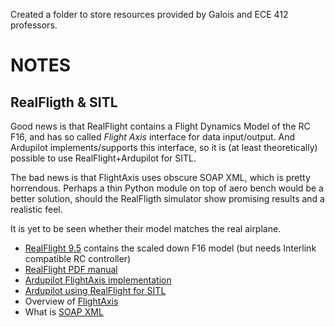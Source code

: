 Created a folder to store resources provided by Galois and ECE 412 professors. 

# NOTES

## RealFligth & SITL

Good news is that RealFlight contains a Flight Dynamics Model of the RC F16, and has so called *Flight Axis* interface for data input/output.
And Ardupilot implements/supports this interface, so it is (at least theoretically) possible to use RealFlight+Ardupilot for SITL.

The bad news is that FlightAxis uses obscure SOAP XML, which is pretty horrendous. Perhaps a thin Python module on top of aero bench would be a better solution, should the RealFligth simulator show promising results and a realistic feel.

It is yet to be seen whether their model matches the real airplane.

* [RealFlight 9.5](https://www.realflight.com/index.php) contains the scaled down F16 model (but needs Interlink compatible RC controller)
* [RealFlight PDF manual](https://www.horizonhobby.com/on/demandware.static/Sites-horizon-us-Site/Sites-horizon-master/default/Manuals/RFL1100_RFL1101-Manual-EN.pdf)
* [Ardupilot FlightAxis implementation](https://github.com/ArduPilot/ardupilot/blob/03bb3237eff79eea3429f6fc1d559a5130e87a49/libraries/SITL/SIM_FlightAxis.h)
* [Ardupilot using RealFlight for SITL](https://ardupilot.org/dev/docs/sitl-with-realflight.html)
* Overview of [FlightAxis](https://www.knifeedge.com/forums/index.php?threads/flightaxis-link-q-a.32854/)
* What is [SOAP XML](https://www.w3.org/TR/2000/NOTE-SOAP-20000508/#_Toc478383490)
